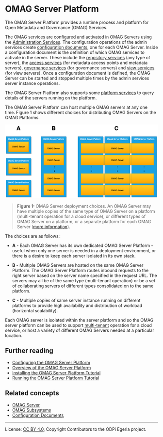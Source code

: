 <!-- SPDX-License-Identifier: CC-BY-4.0 -->
<!-- Copyright Contributors to the ODPi Egeria project. -->

# OMAG Server Platform

The OMAG Server Platform provides a runtime process and platform for
Open Metadata and Governance (OMAG) Services.

The OMAG services are configured and activated in [OMAG Servers](omag-server.md) using the
[Administration Services](../user).
The configuration operations of the admin services create
[configuration documents](configuration-document.md), one for each OMAG Server.
Inside a configuration document is the definition of which OMAG services to activate in the server.
These include the [repository services](../../../repository-services) (any type of server), 
the [access services](../../../access-services) (for metadata access points
and metadata servers), [governance services](../../../governance-servers) (for governance servers) and
[view services](../../../view-services) (for view servers).
Once a configuration document is defined, the OMAG Server can be started and stopped multiple times by
the admin services server instance operations.
       
The OMAG Server Platform also supports some [platform services](../../../platform-services)
to query details of the servers running on the platform.
 
The OMAG Server Platform can host multiple OMAG servers at any one time.
Figure 1 shows different choices for distributing OMAG Servers on the OMAG Platforms.

![Figure 1](egeria-operations-server-choices-no-description.png)
> **Figure 1:** OMAG Server deployment choices.  An OMAG Server may have multiple copies of the
> same type of OMAG Server on a platform (multi-tenant operation for a cloud service),
> or different types of OMAG Server on a platform, or a separate platform for each OMAG Server
>([more information](omag-server.md)).

The choices are as follows:

* **A** - Each OMAG Server has its own dedicated OMAG Server Platform - useful when only one server is needed
in a deployment environment, or there is a desire to keep each server isolated in its own stack.

* **B** - Multiple OMAG Servers are hosted on the same OMAG Server Platform.  The OMAG Server Platform routes
inbound requests to the right server based on the server name specified in the request URL.
The servers may all be of the same type (multi-tenant operation) or be a set of collaborating servers
of different types consolidated on to the same platform.

* **C** - Multiple copies of same server instance running on different platforms to provide
high availability and distribution of workload (horizontal scalability).

Each OMAG server is isolated within the server platform and so the OMAG server platform can be used to 
support [multi-tenant](https://en.wikipedia.org/wiki/Multitenancy)
operation for a cloud service,
or host a variety of different OMAG Servers needed at a particular location.

## Further reading

* [Configuring the OMAG Server Platform](../user/configuring-the-omag-server-platform.md)
* [Overview of the OMAG Server Platform](../../../../open-metadata-publication/website/omag-server)
* [Installing the OMAG Server Platform Tutorial](../../../../open-metadata-resources/open-metadata-tutorials/building-egeria-tutorial/task-installing-egeria.md)
* [Running the OMAG Server Platform Tutorial](../../../../open-metadata-resources/open-metadata-tutorials/omag-server-tutorial)

## Related concepts

* [OMAG Server](omag-server.md)
* [OMAG Subsystems](omag-subsystem.md)
* [Configuration Documents](configuration-document.md)

----
License: [CC BY 4.0](https://creativecommons.org/licenses/by/4.0/),
Copyright Contributors to the ODPi Egeria project.